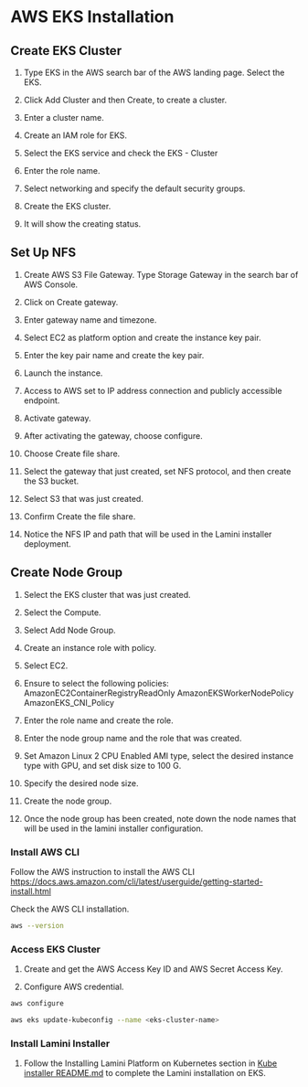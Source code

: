 # AWS EKS Installation

## Create EKS Cluster

1. Type EKS in the AWS search bar of the AWS landing page. Select the EKS.

2. Click Add Cluster and then Create, to create a cluster.

3. Enter a cluster name.

4. Create an IAM role for EKS.

5. Select the EKS service and check the EKS - Cluster

6. Enter the role name.

7. Select networking and specify the default security groups.

8. Create the EKS cluster.

9. It will show the creating status.

## Set Up NFS

1. Create AWS S3 File Gateway. Type Storage Gateway in the search bar of AWS Console.

2. Click on Create gateway.

3. Enter gateway name and timezone.

4. Select EC2 as platform option and create the instance key pair.

5. Enter the key pair name and create the key pair.

6. Launch the instance.

7. Access to AWS set to IP address connection and publicly accessible endpoint.

8. Activate gateway.

9. After activating the gateway, choose configure.

10. Choose Create file share.

11. Select the gateway that just created, set NFS protocol, and then create the S3 bucket.

12. Select S3 that was just created.

13. Confirm Create the file share.

14. Notice the NFS IP and path that will be used in the Lamini installer deployment.

## Create Node Group

1. Select the EKS cluster that was just created.

2. Select the Compute.

3. Select Add Node Group.

4. Create an instance role with policy.

5. Select EC2.

6. Ensure to select the following policies:
    AmazonEC2ContainerRegistryReadOnly
    AmazonEKSWorkerNodePolicy
    AmazonEKS_CNI_Policy

7. Enter the role name and create the role.

8. Enter the node group name and the role that was created.

9. Set Amazon Linux 2 CPU Enabled AMI type, select the desired instance type with GPU, and set disk size to 100 G.

10. Specify the desired node size.

11. Create the node group.

12. Once the node group has been created, note down the node names that will be used in the lamini installer configuration.

### Install AWS CLI

Follow the AWS instruction to install the AWS CLI
https://docs.aws.amazon.com/cli/latest/userguide/getting-started-install.html

Check the AWS CLI installation.

```bash
aws --version
```

### Access EKS Cluster


1. Create and get the AWS Access Key ID and AWS Secret Access Key.


2. Configure AWS credential.

```bash
aws configure
```

```bash
aws eks update-kubeconfig --name <eks-cluster-name>
```

### Install Lamini Installer

1. Follow the Installing Lamini Platform on Kubernetes section in [Kube installer README.md](https://github.com/lamini-ai/lamini-platform/blob/main/deployments/kube-installer/README.md) to complete the Lamini installation on EKS.
